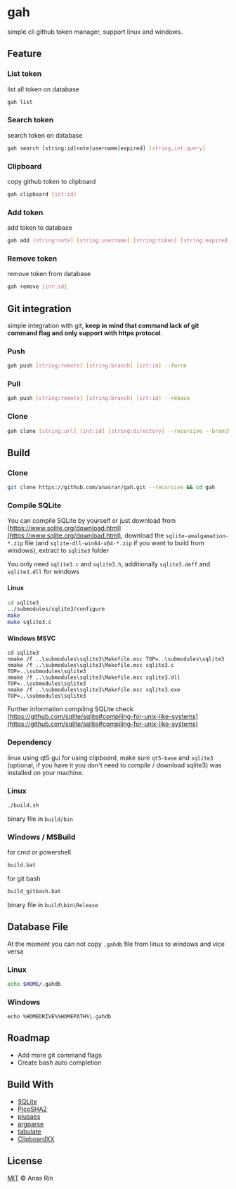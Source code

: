 # gah

simple cli github token manager, support linux and windows.

## Feature

### List token

list all token on database

```bash
gah list
```

### Search token

search token on database

```bash
gah search [string:id|note|username|expired] [string,int:query]
```

### Clipboard

copy github token to clipboard

```bash
gah clipboard [int:id]
```

### Add token

add token to database

```bash
gah add [string:note] [string:username] [string:token] [string:expired]
```

### Remove token

remove token from database

```bash
gah remove [int:id]
```

## Git integration

simple integration with git, **keep in mind that command lack of git command flag and only support with https protocol**.

### Push

```bash
gah push [string:remote] [string:branch] [int:id] --force
```

### Pull

```bash
gah push [string:remote] [string:branch] [int:id] --rebase
```

### Clone

```bash
gah clone [string:url] [int:id] [string:directory] --recursive --branch <branch_name>
```

## Build

### Clone

```bash
git clone https://github.com/anasrar/gah.git --recursive && cd gah
```

### Compile SQLite

You can compile SQLite by yourself or just download from [https://www.sqlite.org/download.html](https://www.sqlite.org/download.html), download the `sqlite-amalgamation-*.zip` file (and `sqlite-dll-win64-x64-*.zip` if you want to build from windows), extract to `sqlite3` folder

You only need `sqlite3.c` and `sqlite3.h`, additionally `sqlite3.deff` and `sqlite3.dll` for windows

#### Linux

```sh
cd sqlite3
../submodules/sqlite3/configure
make
make sqlite3.c
```

#### Windows MSVC

```batch
cd sqlite3
nmake /f ..\submodules\sqlite3\Makefile.msc TOP=..\submodules\sqlite3
nmake /f ..\submodules\sqlite3\Makefile.msc sqlite3.c TOP=..\submodules\sqlite3
nmake /f ..\submodules\sqlite3\Makefile.msc sqlite3.dll TOP=..\submodules\sqlite3
nmake /f ..\submodules\sqlite3\Makefile.msc sqlite3.exe TOP=..\submodules\sqlite3
```

Further information compiling SQLite check [https://github.com/sqlite/sqlite#compiling-for-unix-like-systems](https://github.com/sqlite/sqlite#compiling-for-unix-like-systems)

### Dependency

linux using qt5 gui for using clipboard, make sure `qt5-base` and `sqlite3` (optional, if you have it you don't need to compile / download sqlite3) was installed on your machine.

### Linux

```bash
./build.sh
```

binary file in `build/bin`

### Windows / MSBuild

for cmd or powershell

```bash
build.bat
```

for git bash

```bash
build_gitbash.bat
```

binary file in `build\bin\Release`

## Database File

At the moment you can not copy `.gahdb` file from linux to windows and vice versa

### Linux

```bash
echo $HOME/.gahdb
```

### Windows

```batch
echo %HOMEDRIVE%%HOMEPATH%\.gahdb
```

## Roadmap

- Add more git command flags
- Create bash auto completion

## Build With

- [SQLite](https://www.sqlite.org/index.html)
- [PicoSHA2](https://github.com/okdshin/PicoSHA2)
- [plusaes](https://github.com/kkAyataka/plusaes)
- [argparse](https://github.com/p-ranav/argparse)
- [tabulate](https://github.com/p-ranav/tabulate)
- [ClipboardXX](https://github.com/Arian8j2/ClipboardXX)

## License

[MIT](LICENSE) © Anas Rin
